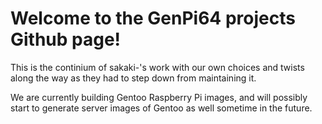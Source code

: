 # Welcome to the GenPi64 projects Github page!

This is the continium of sakaki-'s work with our own choices and twists along the way as they had to step down from maintaining it.

We are currently building Gentoo Raspberry Pi images, and will possibly start to generate server images of Gentoo as well sometime in the future.
